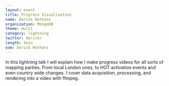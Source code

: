```yaml
---
layout: event
title: Progress Visualisation
name: Derick Rethans
organization: MongoDB
theme: multi
category: lightning
twitter: derickr
length: 5min
osm: Derick Rethans
---
```


In this lightning talk I will explain how I make progress videos for all sorts of mapping parties. From local London ones, to HOT activation events and even country wide changes. I cover data acquisition, processing, and rendering into a video with ffmpeg.
